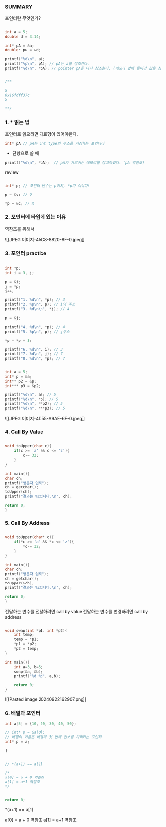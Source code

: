 
### SUMMARY
포인터란 무엇인가?


```cpp

int a = 5;
double d = 3.14;

int* pA = &a;
double* pD = &d;

printf("%d\n", a); 
printf("%p\n", pA); // pA는 a를 참조한다.
printf("%d\n", *pA); // pointer pA를 다시 참조한다. (메모리 앞에 들어간 값을 참조한다.)


/**

5
0x16fdff37c
5

**/
```



### 1. * 읽는 법

포인터로 읽으려면 자료형이 있어야한다.
```cpp
int* pA // pA는 int type의 주소를 저장하는 포인터다

```


* 단항으로 쓸 때
```cpp
printf("%d\n", *pA);  // pA가 가르키는 메모리를 참고하겠다. (pA 역참조)

```

review
```cpp

int* p; // 포인터 변수는 p이지, *p가 아니다!

p = &c; // O

*p = &c; // X

```

### 2. 포인터에 타입에 있는 이유
역참조를 위해서

![[JPEG 이미지-45C8-8820-8F-0.jpeg]]

### 3. 포인터 practice

```cpp

int *p;
int i = 3, j;

p = &i;
j = *p;
j++;

printf("1. %d\n", *p); // 3
printf("2. %p\n", p); // i의 주소
printf("3. %d\n\n", *j); // 4

p = &j;

printf("4. %d\n", *p); // 4
printf("5. %p\n", p); // j주소

*p = *p + 3;

printf("6. %d\n", i); // 3
printf("7. %d\n", j); // 7
printf("8. %d\n", *p); // 7
```



```cpp

int a = 5;
int* p = &a;
int** p2 = &p;
int*** p3 = &p2;

printf("%d\n", a); // 5
printf("%d\n", *p); // 5
printf("%d\n", **p2); // 5
printf("%d\n", ***p3); // 5

```

![[JPEG 이미지-4D55-A9AE-6F-0.jpeg]]

### 4. Call By Value

```cpp

void toUpper(char c){
	if(c >= 'a' && c <= 'z'){
		c-= 32;
	}
}

int main(){
char ch;
printf("영문자 입력");
ch = getchar();
toUpper(ch);
printf("결과는 %c입니다.\n", ch);

return 0;
}

```

### 5. Call By Address 

```cpp

void toUpper(char* c){
	if(*c >= 'a' && *c <= 'z'){
		*c-= 32;
	}
}

int main(){
char ch;
printf("영문자 입력");
ch = getchar();
toUpper(&ch);
printf("결과는 %c입니다.\n", ch);

return 0;
}


```

전달하는 변수를 전달하려면 call by value
전달하는 변수를 변경하려면 call by address

```cpp

void swap(int *p1, int *p2){
	int temp;
	temp = *p1;
	*p1 = *p2;
	*p2 = temp;
}

int main(){
	int a=3, b=5;
	swap(&a, &b);
	printf("%d %d", a,b);
	
	return 0;
}

```

![[Pasted image 20240922162907.png]]

### 6. 배열과 포인터
```cpp
int a[5] = {10, 20, 30, 40, 50};

// int* p = &a[0];
// 배열의 이름은 배열의 첫 번째 원소를 가리키는 포인터
int* p = a;

ㅑ


// *(a+1) == a[1]

/*
a[0] = a + 0 역참조
a[1] = a+1 역참조
*/


return 0;
```


*(a+1) == a[1]

a[0] = a + 0 역참조
a[1] = a+1 역참조